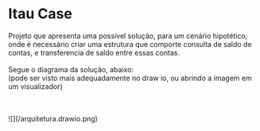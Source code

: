 # Itau Case

Projeto que apresenta uma possível solução, para um cenário hipotético, onde é necessário criar uma estrutura que comporte consulta de saldo de contas, e transferencia de saldo entre essas contas.
<br>
<br>
Segue o diagrama da solução, abaixo: <br>
(pode ser visto mais adequadamente no draw io, ou abrindo a imagem em um visualizador)

<br>
<br>
![](/arquitetura.drawio.png)

